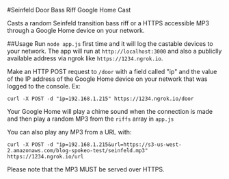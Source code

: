 #Seinfeld Door Bass Riff Google Home Cast

Casts a random Seinfeld transition bass riff or a HTTPS accessible MP3 through a Google Home device on your network.

##Usage
Run `node app.js` first time and it will log the castable devices to your network. 
The app will run at `http://localhost:3000` and also a publiclly available address via ngrok like `https://1234.ngrok.io`.

Make an HTTP POST request to `/door` with a field called "ip" and the value of the IP address of the Google Home device on your network
that was logged to the console. Ex:

`curl -X POST -d "ip=192.168.1.215" https://1234.ngrok.io/door`

Your Google Home will play a chime sound when the connection is made and then play a random MP3 from the `riffs` array in
`app.js`

You can also play any MP3 from a URL with:

`curl -X POST -d "ip=192.168.1.215&url=https://s3-us-west-2.amazonaws.com/blog-spokeo-test/seinfeld.mp3" https://1234.ngrok.io/url`

Please note that the MP3 MUST be served over HTTPS.
